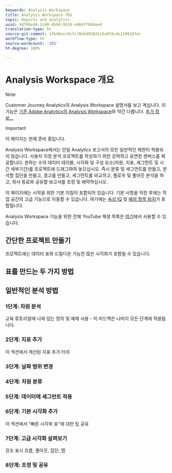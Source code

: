 ```yaml
---
keywords: Analysis Workspace
title: Analysis Workspace 개요
topic: Reports and analytics
uuid: 4df6be48-2c88-4b9d-9536-ed64ffbb6ee4
translation-type: ht
source-git-commit: 1fb46acc9c7c70e64058d2c6a8fdcde119910fec
workflow-type: ht
source-wordcount: '283'
ht-degree: 100%

---
```



# Analysis Workspace 개요

>[!NOTE]
>
>Customer Journey Analytics의 Analysis Workspace 설명서를 보고 계십니다. 이 기능은 [기존 Adobe Analytics의 Analysis Workspace](https://docs.adobe.com/content/help/ko-KR/analytics/analyze/analysis-workspace/home.html)와 약간 다릅니다. [추가 정보...](/help/getting-started/cja-aa.md)

>[!IMPORTANT]
>
>이 페이지는 현재 준비 중입니다.

Analysis Workspace에서는 단일 Analytics 보고서의 모든 일반적인 제한이 적용되지 않습니다. 사용자 지정 분석 프로젝트를 작성하기 위한 강력하고 유연한 캔버스를 제공합니다. 원하는 수의 데이터 테이블, 시각화 및 구성 요소(차원, 지표, 세그먼트 및 시간 세부기간)를 프로젝트에 드래그하여 놓으십시오. 즉시 분류 및 세그먼트를 만들고, 분석할 집단을 만들고, 경고를 만들고, 세그먼트를 비교하고, 플로우 및 폴아웃 분석을 하고, 회사 동료와 공유할 보고서를 조정 및 예약하십시오.

이 페이지에는 시작을 위한 기본 지침이 포함되어 있습니다. 기본 사항을 익힌 후에는 작업 공간의 고급 기능으로 이동할 수 있습니다. 여기에는 [속성 IQ](/help/analysis-workspace/attribution/overview.md) 및 [예외 항목 탐지](/help/analysis-workspace/virtual-analyst/c-anomaly-detection/anomaly-detection.md)가 포함됩니다.

Analysis Workspace 기능을 위한 전체 YouTube 재생 목록은 [여기](https://www.youtube.com/channel/UC8I6bqCk7gO6YdoMz6W5fvw/playlists?view=50&amp;sort=dd&amp;shelf_id=7)에서 사용할 수 있습니다.

## 간단한 프로젝트 만들기

프로젝트에는 데이터 표와 드릴다운 가능한 많은 시각화가 포함될 수 있습니다.


## 표를 만드는 두 가지 방법

## 일반적인 분석 방법

### 1단계: 차원 분석

교육 튜토리얼에 나와 있는 정의 및 예제 사용 - 이 피드백은 나머지 모든 단계에 적용됩니다.

### 2단계: 지표 추가

이 섹션에서 계산된 지표 추가 터치

### 3단계: 날짜 범위 변경

### 4단계: 차원 분류

### 5단계: 데이터에 세그먼트 적용

### 6단계: 기본 시각화 추가

이 섹션에서 &quot;빠른 시각화 표&quot;에 대한 팁 공유

### 7단계: 고급 시각화 살펴보기

강조 표시 흐름, 폴아웃, 집단, 맵

### 8단계: 조정 및 공유


